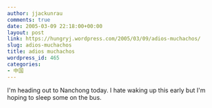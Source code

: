 ```yaml
---
author: jjackunrau
comments: true
date: 2005-03-09 22:18:00+00:00
layout: post
link: https://hungryj.wordpress.com/2005/03/09/adios-muchachos/
slug: adios-muchachos
title: adios muchachos
wordpress_id: 465
categories:
- 中国
---
```


I'm heading out to Nanchong today.  I hate waking up this early but I'm hoping to sleep some on the bus.
